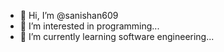 - 👋 Hi, I’m @sanishan609
- 👀 I’m interested in programming...
- 🌱 I’m currently learning software engineering...

<!---
sanishan609/sanishan609 is a ✨ special ✨ repository because its `README.md` (this file) appears on your GitHub profile.
You can click the Preview link to take a look at your changes.
--->
